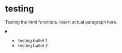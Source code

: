 <h1>testing</h1>
<body>
<p>Testing the html functions. Insert actual paragraph here.</p>
</body>

<details id=1>

<h2>Experiment 2</h2>
<summary><ul>   
 <li>testing bullet 1</li>
<li> testing bullet 2</li>
</ul>
</summary>
</details id=1>
